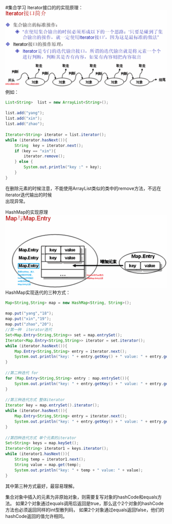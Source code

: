 #集合学习
Iterator接口的的实现原理：
![](iterator_next.png)
例如：
```java
List<String>  list = new ArrayList<String>();
     
list.add("yang");
list.add("xin");
list.add("zhao");

Iterator<String> iterator = list.iterator();
while (iterator.hasNext()){
    String  key = iterator.next();
    if (key == "xin"){
        iterator.remove();
    } else {
        System.out.println("key :" + key);
    }
}
```
在删除元素的时候注意，不能使用ArrayList类似的类中的remove方法，不远在iterator迭代输出的时候   
出现异常。


HashMap的实现原理
![](map_iterator_next.png)
HashMap实现迭代的三种方式：
```java
Map<String,String> map = new HashMap<String, String>();

map.put("yang","18");
map.put("xin","19");
map.put("zhao","20");
//第一种  iterator迭代
Set<Map.Entry<String,String>> set = map.entrySet();
Iterator<Map.Entry<String,String>> iterator = set.iterator();
while (iterator.hasNext()){
    Map.Entry<String,String> entry = iterator.next();
    System.out.println("key: " + entry.getKey() + " value: " + entry.getValue());
}

//第二种迭代 for
for (Map.Entry<String,String> entry : map.entrySet()){
    System.out.println("key: " + entry.getKey() + " value: " + entry.getValue());
}

//第三种迭代方式 整体iterator
Iterator key = map.entrySet().iterator();
while (iterator.hasNext()){
    Map.Entry<String,String> entry = iterator.next();
    System.out.println("key: " + entry.getKey() + " value: " + entry.getValue());
}

//第四种迭代方式 单个元素的iterator
Set<String> keys = map.keySet();
Iterator<String> iterator1 = keys.iterator();
while (iterator1.hasNext()){
    String temp = iterator1.next();
    String value = map.get(temp);
    System.out.println("key: " + temp + " value: " + value);
}
```
其中第三种方式最好，最容易理解。

集合对象中插入的元素为非原始对象，则需要复写对象的hashCode和equals方法。
如果2个对象通过equals调用后返回是true，那么这个2个对象的hashCode方法也必须返回同样的int型散列码，
如果2个对象通过equals返回false，他们的hashCode返回的值允许相同。

